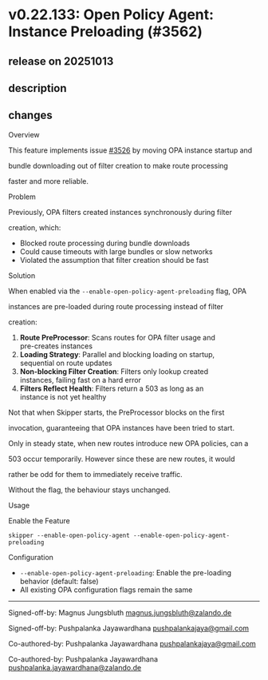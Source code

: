 # v0.22.133: Open Policy Agent: Instance Preloading (#3562)

## release on 20251013
## description
## changes
Overview

This feature implements issue <a class="issue-link js-issue-link" data-error-text="Failed to load title" data-id="3124049716" data-permission-text="Title is private" data-url="https://github.com/zalando/skipper/issues/3526" data-hovercard-type="issue" data-hovercard-url="/zalando/skipper/issues/3526/hovercard" href="https://github.com/zalando/skipper/issues/3526">#3526</a> by moving OPA instance startup and  

bundle downloading out of filter creation to make route processing  

faster and more reliable.

Problem

Previously, OPA filters created instances synchronously during filter  

creation, which:

* Blocked route processing during bundle downloads
* Could cause timeouts with large bundles or slow networks
* Violated the assumption that filter creation should be fast

Solution

When enabled via the <code>--enable-open-policy-agent-preloading</code> flag, OPA  

instances are pre-loaded during route processing instead of filter  

creation:

1. <strong>Route PreProcessor</strong>: Scans routes for OPA filter usage and  
   pre-creates instances
2. <strong>Loading Strategy</strong>: Parallel and blocking loading on startup,  
   sequential on route updates
3. <strong>Non-blocking Filter Creation</strong>: Filters only lookup created  
   instances, failing fast on a hard error
4. <strong>Filters Reflect Health</strong>: Filters return a 503 as long as an  
   instance is not yet healthy

Not that when Skipper starts, the PreProcessor blocks on the first  

invocation, guaranteeing that OPA instances have been tried to start.  

Only in steady state, when new routes introduce new OPA policies, can a  

503 occur temporarily. However since these are new routes, it would  

rather be odd for them to immediately receive traffic.

Without the flag, the behaviour stays unchanged.

Usage

Enable the Feature

    skipper --enable-open-policy-agent --enable-open-policy-agent-preloading

Configuration

* <code>--enable-open-policy-agent-preloading</code>: Enable the pre-loading  
  behavior (default: false)
* All existing OPA configuration flags remain the same

*** ** * ** ***

Signed-off-by: Magnus Jungsbluth <a href="mailto:magnus.jungsbluth@zalando.de">magnus.jungsbluth@zalando.de</a>  

Signed-off-by: Pushpalanka Jayawardhana <a href="mailto:pushpalankajaya@gmail.com">pushpalankajaya@gmail.com</a>  

Co-authored-by: Pushpalanka Jayawardhana <a href="mailto:pushpalankajaya@gmail.com">pushpalankajaya@gmail.com</a>  

Co-authored-by: Pushpalanka Jayawardhana <a href="mailto:pushpalanka.jayawardhana@zalando.de">pushpalanka.jayawardhana@zalando.de</a>

